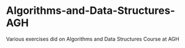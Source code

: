 # Algorithms-and-Data-Structures-AGH

Various exercises did on Algorithms and Data Structures Course at AGH
